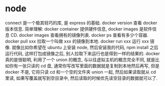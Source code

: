 # node

connect 是一个极其轻巧的库, 是 express 的基础.
docker version 查看 docker 版本信息. 简单理解: docker container 提供硬件信息, docker images 是软件信息 CD.
docker images 查看拥有的镜像列表.
docker ps 查看有多少个容器.
docker pull xxx 拉取一个叫做 xxx 的镜像到本地.
docker run xxx 运行 xxx 镜像.
就像比如你希望在 ubuntu 上安装 node, 然后安装我的代码, npm install 之后运行代码, 这样打包成镜像之后, 别人拉取下来运行也是得到一样的结果的.
docker 真的是很聪明, 利用了一个 union 的概念, 与以往虚拟主机的概念完全不同, 就是比如你有一张只读的 cd 盘, 通常你写改写里面的数据就是复制到本地然后再写, 
但是 docker 不是, 它将只读 cd 和一个空的文件夹 union 一起, 然后如果读取就从 cd 里读, 如果写覆盖就写到空目录中, 然后读取的时候优先读空目录的数据就可以了.